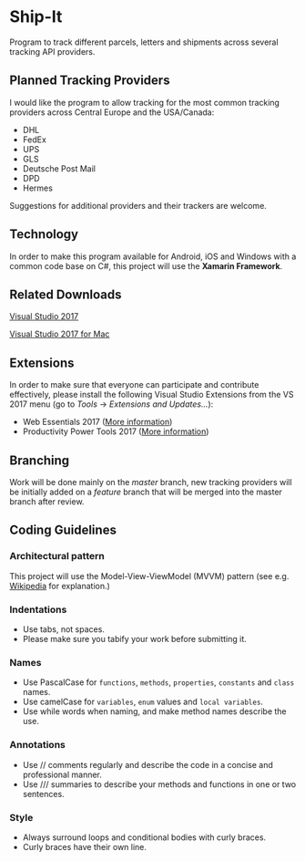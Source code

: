 # Ship-It
Program to track different parcels, letters and shipments across several tracking API providers.

## Planned Tracking Providers
I would like the program to allow tracking for the most common tracking providers across Central Europe and the USA/Canada:
- DHL
- FedEx
- UPS
- GLS
- Deutsche Post Mail
- DPD
- Hermes

Suggestions for additional providers and their trackers are welcome.

## Technology
In order to make this program available for Android, iOS and Windows with a common code base on C#, this project will use the **Xamarin Framework**.

## Related Downloads
[Visual Studio 2017](https://www.visualstudio.com/vs/)

[Visual Studio 2017 for Mac](https://www.visualstudio.com/vs/visual-studio-mac/)

## Extensions
In order to make sure that everyone can participate and contribute effectively, please install the following Visual Studio Extensions from the VS 2017 menu (go to _Tools_ -> _Extensions and Updates..._):
- Web Essentials 2017 ([More information](https://github.com/madskristensen/WebEssentials2017))
- Productivity Power Tools 2017 ([More information](https://marketplace.visualstudio.com/items?itemName=VisualStudioProductTeam.ProductivityPowerPack2017))

## Branching
Work will be done mainly on the _master_ branch, new tracking providers will be initially added on a _feature_ branch that will be merged into the master branch after review.

## Coding Guidelines
### Architectural pattern
This project will use the Model-View-ViewModel (MVVM) pattern (see e.g. [Wikipedia](https://en.wikipedia.org/wiki/Model%E2%80%93view%E2%80%93viewmodel) for explanation.)

### Indentations
- Use tabs, not spaces.
- Please make sure you tabify your work before submitting it.

### Names
- Use PascalCase for `functions`, `methods`, `properties`, `constants` and `class` names.
- Use camelCase for `variables`, `enum` values and `local variables`.
- Use while words when naming, and make method names describe the use.

### Annotations
- Use // comments regularly and describe the code in a concise and professional manner.
- Use /// summaries to describe your methods and functions in one or two sentences.

### Style
- Always surround loops and conditional bodies with curly braces.
- Curly braces have their own line.
